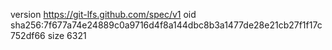 version https://git-lfs.github.com/spec/v1
oid sha256:7f677a74e24889c0a9716d4f8a144dbc8b3a1477de28e21cb27f1f17c752df66
size 6321
